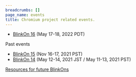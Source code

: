 ```yaml
---
breadcrumbs: []
page_name: events
title: Chromium project related events.
---
```


*   [BlinkOn 16](/events/blinkon-16) (May 17-18, 2022 PDT)

Past events

*   [BlinkOn 15](/events/blinkon-15) (Nov 16-17, 2021 PST)
*   [BlinkOn 14](/events/blinkon-14) (May 12-14, 2021 JST / May 11-13,
            2021 PST)

[Resources for future BlinkOns](/events/blinkon-resources)